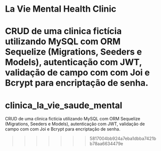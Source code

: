 # La Vie Mental Health Clinic
CRUD de uma clinica fictícia utilizando MySQL com ORM Sequelize (Migrations, Seeders e Models), autenticação com JWT, validação de campo com com Joi e Bcrypt para encriptação de senha.
=======
# clinica_la_vie_saude_mental
CRUD de uma clinica fictícia utilizando MySQL com ORM Sequelize (Migrations, Seeders e Models), autenticação com JWT, validação de campo com com Joi e Bcrypt para encriptação de senha.
>>>>>>> 5817004bb924a7eba1dbba7421bb78aa6634479e
